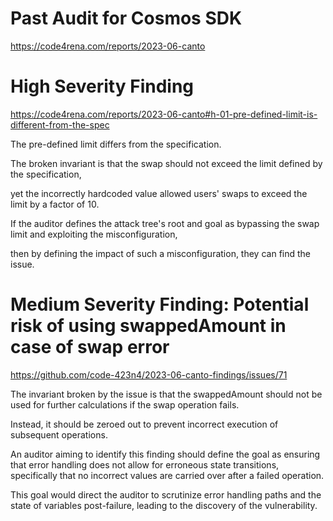 # Past Audit for Cosmos SDK

https://code4rena.com/reports/2023-06-canto

# High Severity Finding

https://code4rena.com/reports/2023-06-canto#h-01-pre-defined-limit-is-different-from-the-spec

The pre-defined limit differs from the specification.

The broken invariant is that the swap should not exceed the limit defined by the specification, 

yet the incorrectly hardcoded value allowed users' swaps to exceed the limit by a factor of 10.

If the auditor defines the attack tree's root and goal as bypassing the swap limit and exploiting the misconfiguration, 

then by defining the impact of such a misconfiguration, they can find the issue.

# Medium Severity Finding: Potential risk of using swappedAmount in case of swap error 

https://github.com/code-423n4/2023-06-canto-findings/issues/71

The invariant broken by the issue is that the swappedAmount should not be used for further calculations if the swap operation fails. 

Instead, it should be zeroed out to prevent incorrect execution of subsequent operations. 

An auditor aiming to identify this finding should define the goal as ensuring that error handling does not allow for erroneous state transitions, specifically that no incorrect values are carried over after a failed operation. 

This goal would direct the auditor to scrutinize error handling paths and the state of variables post-failure, leading to the discovery of the vulnerability.
